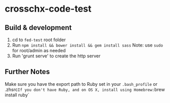 # crosschx-code-test

## Build & development

1. cd to `fed-test` root folder
2. Run `npm install && bower install && gem install sass`
   Note: use `sudo` for root/admin as needed
3. Run 'grunt serve' to create the http server

## Further Notes

Make sure you have the export path to Ruby set in your `.bash_profile` or .zhsrc`
If you don't have Ruby, and on OS X, install using Homebrew: `brew install ruby`
